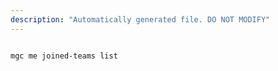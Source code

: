 ```yaml
---
description: "Automatically generated file. DO NOT MODIFY"
---
```


```cli

mgc me joined-teams list

```